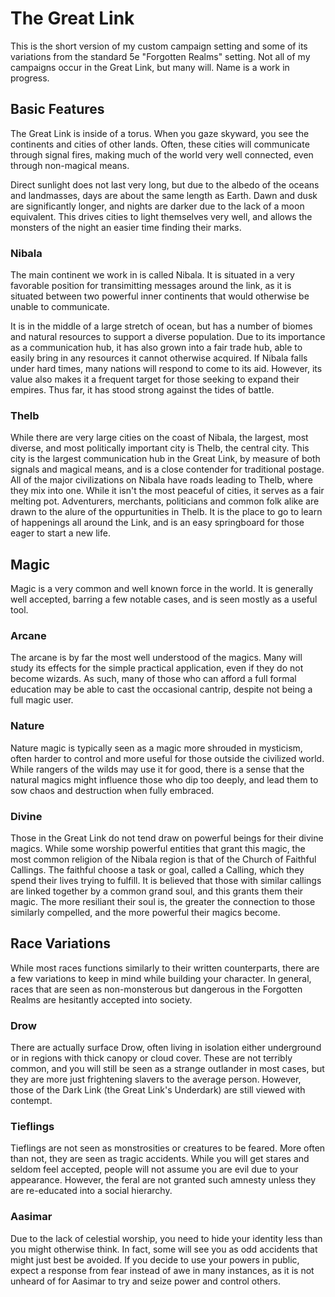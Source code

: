 # The Great Link

This is the short version of my custom campaign setting and some of its variations from the standard 5e "Forgotten Realms" setting. Not all of my campaigns occur in the Great Link, but many will. Name is a work in progress.

## Basic Features

The Great Link is inside of a torus. When you gaze skyward, you see the continents and cities of other lands. Often, these cities will communicate through signal fires, making much of the world very well connected, even through non-magical means.

Direct sunlight does not last very long, but due to the albedo of the oceans and landmasses, days are about the same length as Earth. Dawn and dusk are significantly longer, and nights are darker due to the lack of a moon equivalent. This drives cities to light themselves very well, and allows the monsters of the night an easier time finding their marks.

### Nibala

The main continent we work in is called Nibala. It is situated in a very favorable position for transimitting messages around the link, as it is situated between two powerful inner continents that would otherwise be unable to communicate. 

It is in the middle of a large stretch of ocean, but has a number of biomes and natural resources to support a diverse population. Due to its importance as a communication hub, it has also grown into a fair trade hub, able to easily bring in any resources it cannot otherwise acquired. If Nibala falls under hard times, many nations will respond to come to its aid. However, its value also makes it a frequent target for those seeking to expand their empires. Thus far, it has stood strong against the tides of battle.

### Thelb

While there are very large cities on the coast of Nibala, the largest, most diverse, and most politically important city is Thelb, the central city. This city is the largest communication hub in the Great Link, by measure of both signals and magical means, and is a close contender for traditional postage. All of the major civilizations on Nibala have roads leading to Thelb, where they mix into one. While it isn't the most peaceful of cities, it serves as a fair melting pot. Adventurers, merchants, politicians and common folk alike are drawn to the alure of the oppurtunities in Thelb. It is the place to go to learn of happenings all around the Link, and is an easy springboard for those eager to start a new life.

## Magic

Magic is a very common and well known force in the world. It is generally well accepted, barring a few notable cases, and is seen mostly as a useful tool.

### Arcane
The arcane is by far the most well understood of the magics. Many will study its effects for the simple practical application, even if they do not become wizards. As such, many of those who can afford a full formal education may be able to cast the occasional cantrip, despite not being a full magic user.

### Nature

Nature magic is typically seen as a magic more shrouded in mysticism, often harder to control and more useful for those outside the civilized world. While rangers of the wilds may use it for good, there is a sense that the natural magics might influence those who dip too deeply, and lead them to sow chaos and destruction when fully embraced.

### Divine

Those in the Great Link do not tend draw on powerful beings for their divine magics. While some worship powerful entities that grant this magic, the most common religion of the Nibala region is that of the Church of Faithful Callings. The faithful choose a task or goal, called a Calling, which they spend their lives trying to fulfill. It is believed that those with similar callings are linked together by a common grand soul, and this grants them their magic. The more resiliant their soul is, the greater the connection to those similarly compelled, and the more powerful their magics become.

## Race Variations

While most races functions similarly to their written counterparts, there are a few variations to keep in mind while building your character. In general, races that are seen as non-monsterous but dangerous in the Forgotten Realms are hesitantly accepted into society.

### Drow

There are actually surface Drow, often living in isolation either underground or in regions with thick canopy or cloud cover. These are not terribly common, and you will still be seen as a strange outlander in most cases, but they are more just frightening slavers to the average person. However, those of the Dark Link (the Great Link's Underdark) are still viewed with contempt.

### Tieflings

Tieflings are not seen as monstrosities or creatures to be feared. More often than not, they are seen as tragic accidents. While you will get stares and seldom feel accepted, people will not assume you are evil due to your appearance. However, the feral are not granted such amnesty unless they are re-educated into a social hierarchy.

### Aasimar

Due to the lack of celestial worship, you need to hide your identity less than you might otherwise think. In fact, some will see you as odd accidents that might just best be avoided. If you decide to use your powers in public, expect a response from fear instead of awe in many instances, as it is not unheard of for Aasimar to try and seize power and control others.